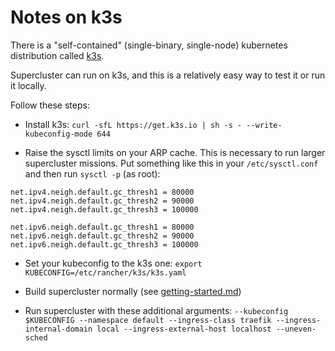 # Notes on k3s

There is a "self-contained" (single-binary, single-node) kubernetes distribution called [k3s](http://k3s.io).

Supercluster can run on k3s, and this is a relatively easy way to test it or run it locally.

Follow these steps:

  - Install k3s: `curl -sfL https://get.k3s.io | sh -s - --write-kubeconfig-mode 644`

  - Raise the sysctl limits on your ARP cache. This is necessary to run larger supercluster
    missions. Put something like this in your `/etc/sysctl.conf` and then run `sysctl -p`
    (as root):
```
net.ipv4.neigh.default.gc_thresh1 = 80000
net.ipv4.neigh.default.gc_thresh2 = 90000
net.ipv4.neigh.default.gc_thresh3 = 100000

net.ipv6.neigh.default.gc_thresh1 = 80000
net.ipv6.neigh.default.gc_thresh2 = 90000
net.ipv6.neigh.default.gc_thresh3 = 100000
```

  - Set your kubeconfig to the k3s one: `export KUBECONFIG=/etc/rancher/k3s/k3s.yaml`

  - Build supercluster normally (see [getting-started.md](getting-started.md))

  - Run supercluster with these additional arguments: `--kubeconfig $KUBECONFIG --namespace default --ingress-class traefik --ingress-internal-domain local --ingress-external-host localhost --uneven-sched`

